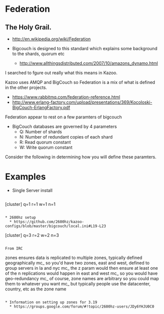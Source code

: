 # Federation

## The Holy Grail.

* http://en.wikipedia.org/wiki/Federation

* Bigcouch is designed to this standard which explains some background to the shards, quorum etc
  * http://www.allthingsdistributed.com/2007/10/amazons_dynamo.html

I searched to fgure out really what this means in Kazoo.

Kazoo uses AMQP and BigCouch so Federation is a mix of what is defined in the other projects.

* https://www.rabbitmq.com/federation-reference.html
* http://www.erlang-factory.com/upload/presentations/369/Kocoloski-BigCouch-ErlangFactory.pdf

Federation appear to rest on a few paramters of bigcouch

* BigCouch databases are governed by 4 parameters
  * Q: Number of shards
  * N: Number of redundant copies of each shard
  * R: Read quorum constant
  * W: Write quorum constant

Consider the following in determining how you will define these paramters.


  
# Examples
* Single Server install
  ```
[cluster]
q=1
r=1
w=1
n=1
```

* 2600hz setup
  * https://github.com/2600hz/kazoo-configs/blob/master/bigcouch/local.ini#L19-L23

  ```
[cluster]
q=3
r=2
w=2
n=3
```

From IRC
```
zones ensures data is replicated to multiple zones, typically defined geographically
mc_
so you'd have two zones, east and west, defined to group servers in la and nyc
mc_
the z param would then ensure at least one of the n replications would happen in east and west
mc_
so you would have geo-redundancy
mc_
of course, zone names are arbitrary so you could map them to whatever you want
mc_
but typically people use the datacenter, country, etc as the zone name
```

* Information on setting up zones for 3.19
  * https://groups.google.com/forum/#!topic/2600hz-users/JDy6YHJU0C0
